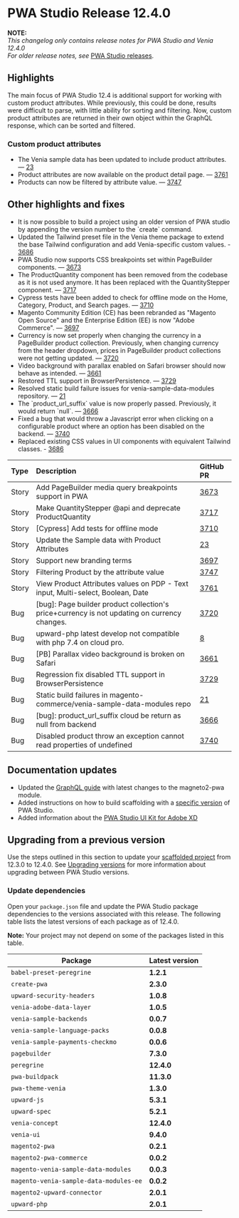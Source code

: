 # PWA Studio Release 12.4.0

**NOTE:**  
_This changelog only contains release notes for PWA Studio and Venia 12.4.0_  
_For older release notes, see_ [PWA Studio releases][].

## Highlights  

The main focus of PWA Studio 12.4 is additional support for working with custom product attributes. While previously, this could be done, results were difficult to parse, with little ability for sorting and filtering. Now, custom product attributes are returned in their own object within the GraphQL response, which can be sorted and filtered.

### Custom product attributes

- The Venia sample data has been updated to include product attributes. — [23][]  
- Product attributes are now available on the product detail page. — [3761][]  
- Products can now be filtered by attribute value. — [3747][]  

## Other highlights and fixes

- It is now possible to build a project using an older version of PWA studio by appending the version number to the \`create\` command.
- Updated the Tailwind preset file in the Venia theme package to extend the base Tailwind configuration and add Venia-specific custom values. - [3686][]
- PWA Studio now supports CSS breakpoints set within PageBuilder components. — [3673][]
- The ProductQuantity component has been removed from the codebase as it is not used anymore. It has been replaced with the QuantityStepper component. — [3717][]
- Cypress tests have been added to check for offline mode on the Home, Category, Product, and Search pages. — [3710][]
- Magento Community Edition (CE) has been rebranded as "Magento Open Source" and the Enterprise Edition (EE) is now "Adobe Commerce". — [3697][]
- Currency is now set properly when changing the currency in a PageBuilder product collection. Previously, when changing currency from the header dropdown, prices in PageBuilder product collections were not getting updated. — [3720][]
- Video background with parallax enabled on Safari browser should now behave as intended. — [3661][]
- Restored TTL support in BrowserPersistence. — [3729][]
- Resolved static build failure issues for venia-sample-data-modules repository. — [21][]
- The \`product_url_suffix\` value is now properly passed. Previously, it would return \`null\`. — [3666][]
- Fixed a bug that would throw a Javascript error when clicking on a configurable product where an option has been disabled on the backend.  — [3740][]
- Replaced existing CSS values in UI components with equivalent Tailwind classes. - [3686][]

| Type  | Description                                                                                   | GitHub PR |
| :---- | :-------------------------------------------------------------------------------------------- | :-------- |
| Story | Add PageBuilder media query breakpoints support in PWA                                        | [3673][]  |
| Story | Make QuantityStepper @api and deprecate ProductQuantity                                       | [3717][]  |
| Story | \[Cypress] Add tests for offline mode                                                         | [3710][]  |
| Story | Update the Sample data with Product Attributes                                                | [23][]    |
| Story | Support new branding terms                                                                    | [3697][]  |
| Story | Filtering Product by the attribute value                                                      | [3747][]      |
| Story | View Product Attributes values on PDP - Text input, Multi-select, Boolean, Date               | [3761][]      |
| Bug   | \[bug]: Page builder product collection's price+currency is not updating on currency changes. | [3720][]  |
| Bug   | upward-php latest develop not compatible with php 7.4 on cloud pro.                           | [8][]     |
| Bug   | \[PB] Parallax video background is broken on Safari                                           | [3661][]  |
| Bug   | Regression fix disabled TTL support in BrowserPersistence                                     | [3729][]  |
| Bug   | Static build failures in magento-commerce/venia-sample-data-modules repo                      | [21][]    |
| Bug   | \[bug]: product_url_suffix cloud be return as null from backend                               | [3666][]  |
| Bug   | Disabled product throw an exception cannot read properties of undefined                       | [3740][]  |

## Documentation updates

- Updated the [GraphQL guide](https://devdocs.magento.com/guides/v2.4/graphql/interfaces/pwa-implementations.html) with latest changes to the magneto2-pwa module.
- Added instructions on how to build scaffolding with a [specific version](https://developer.adobe.com/commerce/pwa-studio/guides/packages/buildpack/scaffolding/) of PWA Studio.
- Added information about the [PWA Studio UI Kit for Adobe XD](https://developer.adobe.com/commerce/pwa-studio/guides/project/tools-libraries/)

## Upgrading from a previous version

Use the steps outlined in this section to update your [scaffolded project][] from 12.3.0 to 12.4.0.
See [Upgrading versions][] for more information about upgrading between PWA Studio versions.

[scaffolded project]: https://developer.adobe.com/commerce/pwa-studio/tutorials/
[upgrading versions]: https://developer.adobe.com/commerce/pwa-studio/guides/upgrading-versions/

### Update dependencies

Open your `package.json` file and update the PWA Studio package dependencies to the versions associated with this release.
The following table lists the latest versions of each package as of 12.4.0.

**Note:**
Your project may not depend on some of the packages listed in this table.

| Package                             | Latest version |
|-------------------------------------|----------------|
| `babel-preset-peregrine`            | **1.2.1**      |
| `create-pwa`                        | **2.3.0**      |
| `upward-security-headers`           | **1.0.8**      |
| `venia-adobe-data-layer`            | **1.0.5**      |
| `venia-sample-backends`             | **0.0.7**      |
| `venia-sample-language-packs`       | **0.0.8**      |
| `venia-sample-payments-checkmo`     | **0.0.6**      |
| `pagebuilder`                       | **7.3.0**      |
| `peregrine`                         | **12.4.0**     |
| `pwa-buildpack`                     | **11.3.0**     |
| `pwa-theme-venia`                   | **1.3.0**      |
| `upward-js`                         | **5.3.1**      |
| `upward-spec`                       | **5.2.1**      |
| `venia-concept`                     | **12.4.0**     |
| `venia-ui`                          | **9.4.0**      |
| `magento2-pwa`                      | **0.2.1**      |
| `magento2-pwa-commerce`             | **0.0.2**      |
| `magento-venia-sample-data-modules` | **0.0.3**      |
| `magento-venia-sample-data-modules-ee`| **0.0.2**    |
| `magento2-upward-connector`         | **2.0.1**      |
| `upward-php`                        | **2.0.1**      |

[PWA-2558]: https://jira.corp.magento.com/browse/PWA-2558  
[PWA-2707]: https://jira.corp.magento.com/browse/PWA-2707  
[PWA-1471]: https://jira.corp.magento.com/browse/PWA-1471   
[PWA-960]: https://jira.corp.magento.com/browse/PWA-960  
[PWA-1085]: https://jira.corp.magento.com/browse/PWA-1085  
[PWA-1665]: https://jira.corp.magento.com/browse/PWA-1665  
[PWA-2419]: https://jira.corp.magento.com/browse/PWA-2419  
[PWA-1689]: https://jira.corp.magento.com/browse/PWA-1689  
[PWA-1674]: https://jira.corp.magento.com/browse/PWA-1674  
[PWA-2528]: https://jira.corp.magento.com/browse/PWA-2528  
[PWA-2721]: https://jira.corp.magento.com/browse/PWA-2721  
[PWA-1961]: https://jira.corp.magento.com/browse/PWA-1961  
[PWA-2571]: https://jira.corp.magento.com/browse/PWA-2571  
[PWA-2593]: https://jira.corp.magento.com/browse/PWA-2593  
[PWA-2595]: https://jira.corp.magento.com/browse/PWA-2595  
[PWA-2524]: https://jira.corp.magento.com/browse/PWA-2524  
[3673]: https://github.com/magento/pwa-studio/pull/3673
[3717]: https://github.com/magento/pwa-studio/pull/3717
[3710]: https://github.com/magento/pwa-studio/pull/3710
[23]: https://github.com/magento-commerce/venia-sample-data-modules/pull/23
[3697]: https://github.com/magento/pwa-studio/pull/3697
[3720]: https://github.com/magento/pwa-studio/pull/3720
[8]: https://github.com/magento-commerce/upward-php/pull/8
[3661]: https://github.com/magento/pwa-studio/pull/3661
[3729]: https://github.com/magento/pwa-studio/pull/3729
[21]: https://github.com/magento-commerce/venia-sample-data-modules/pull/21
[3666]: https://github.com/magento/pwa-studio/pull/3666
[3740]: https://github.com/magento/pwa-studio/pull/3740
[PWA Studio releases]: https://github.com/magento/pwa-studio/releases
[3747]: https://github.com/magento/pwa-studio/pull/3747/
[3761]:https://github.com/magento/pwa-studio/pull/3761/
[3686]: https://github.com/magento/pwa-studio/pull/3686/
